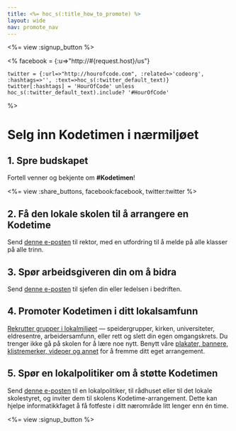 ```yaml
---
title: <%= hoc_s(:title_how_to_promote) %>
layout: wide
nav: promote_nav
---
```

<%= view :signup_button %>

<%
    facebook = {:u=>"http://#{request.host}/us"}

    twitter = {:url=>"http://hourofcode.com", :related=>'codeorg', :hashtags=>'', :text=>hoc_s(:twitter_default_text)}
    twitter[:hashtags] = 'HourOfCode' unless hoc_s(:twitter_default_text).include? '#HourOfCode'
%>

# Selg inn Kodetimen i nærmiljøet

## 1. Spre budskapet

Fortell venner og bekjente om **#Kodetimen**!

<%= view :share_buttons, facebook:facebook, twitter:twitter %>

## 2. Få den lokale skolen til å arrangere en Kodetime

Send [denne e-posten](<%= resolve_url('/promote/resources#sample-emails') %>) til rektor, med en utfordring til å melde på alle klasser på alle trinn.

## 3. Spør arbeidsgiveren din om å bidra

Send [denne e-posten](<%= resolve_url('/promote/resources#sample-emails') %>) til sjefen din eller ledelsen i bedriften.

## 4. Promoter Kodetimen i ditt lokalsamfunn

[Rekrutter grupper i lokalmiljøet](<%= resolve_url('/promote/resources#sample-emails') %>) — speidergrupper, kirken, universiteter, eldresentre, arbeidersamfunn, eller rett og slett din egen omgangskrets. Du trenger ikke gå på skolen for å lære noe nytt. Benytt våre [plakater, bannere, klistremerker, videoer og annet](<%= resolve_url('/promote/resources') %>) for å fremme ditt eget arrangement.

## 5. Spør en lokalpolitiker om å støtte Kodetimen

Send [denne e-posten](<%= resolve_url('/promote/resources#sample-emails') %>) til en lokalpolitiker, til rådhuset eller til det lokale skolestyret, og inviter dem til skolens Kodetime-arrangement. Dette kan hjelpe informatikkfaget å få fotfeste i ditt nærområde litt lenger enn én time.

<%= view :signup_button %>
